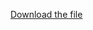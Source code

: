 [Download the file](https://drive.google.com/file/d/1xgeYCrtmhoBJwuw1YLYb5UlvFUFGm0yE/view?usp=sharing)

